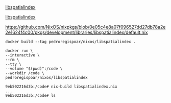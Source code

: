 ##


[libspatialindex](https://github.com/libspatialindex/libspatialindex/issues)


[libspatialindex](https://nixos.org/nixos/packages.html?channel=nixos-20.03&query=libspatialindex)



https://github.com/NixOS/nixpkgs/blob/0e05c4e8a07f096527dd27db78a2e2e1624f4c00/pkgs/development/libraries/libspatialindex/default.nix


`docker build --tag pedroregispoar/nixos/libspatialindex .`


```
docker run \
--interactive \
--rm \
--tty \
--volume "$(pwd)":/code \
--workdir /code \
pedroregispoar/nixos/libspatialindex
```

```
9eb502216d3b:/code# nix-build libspatialindex.nix
...
9eb502216d3b:/code# ls
```